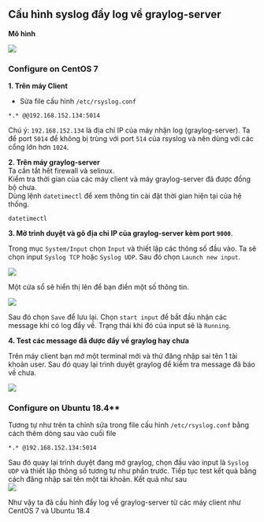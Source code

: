 ## Cấu hình syslog đẩy log về graylog-server  

**Mô hình**  

<img src="https://i.imgur.com/uERZaFg.png">  

### Configure on CentOS 7  

**1. Trên máy Client**  
- Sửa file cấu hình `/etc/rsyslog.conf`  
```
*.* @@192.168.152.134:5014  
```
Chú ý:  `192.168.152.134` là địa chỉ IP của máy nhận log (graylog-server). Ta để port `5014` để không bị trùng với port `514` của rsyslog và nên dùng với các cổng lớn hơn `1024`.  

**2. Trên máy graylog-server**  
Ta cần tắt hết firewall và selinux.  
Kiểm tra thời gian của các máy client và máy graylog-server đã được đồng bộ chưa.  
Dùng lệnh `datetimectl` để xem thông tin cài đặt thời gian hiện tại của hệ thống.  
```
datetimectl
```

**3. Mở trình duyệt và gõ địa chỉ IP của graylog-server kèm port `9000`**.

Trong mục `System/Input` chọn `Input` và thiết lập các thông số đầu vào. Ta sẽ chọn input `Syslog TCP` hoặc `Syslog UDP`. Sau đó chọn `Launch new input`.

<img src="https://i.imgur.com/FsdM112.png">

Một cửa sổ sẽ hiển thị lên để bạn điền một số thông tin.  

<img src="https://i.imgur.com/jTKCKij.png">

Sau đó chọn `Save` để lưu lại. 
Chọn `start input` để bắt đầu nhận các message khi có log đẩy về. Trạng thái khi đó của input sẽ là `Running`.  

**4. Test các message đã được đẩy về graylog hay chưa**  

Trên máy client bạn mở một terminal mới và thử đăng nhập sai tên 1 tài khoản user. Sau đó quay lại trình duyệt graylog để kiểm tra message đã báo về chưa.  

<img src="https://i.imgur.com/cmvOUMv.png">  


### Configure on Ubuntu 18.4**  

Tương tự như trên ta chỉnh sửa trong file cấu hình `/etc/rsyslog.conf` bằng cách thêm dòng sau vào cuối file  
```
*.* @192.168.152.134:5014
```  
Sau đó quay lại trình duyệt đang mở graylog, chọn đầu vào input là `Syslog UDP` và thiết lập thông số tương tự như phần trước. 
Tiếp tục test kết quả bằng cách đăng nhập sai tên một tài khoản. 
Kết quả như sau  
<img src="https://i.imgur.com/PryRu3s.png">  

Như vậy ta đã cấu hình đẩy log về graylog-server từ các máy client như CentOS 7 và Ubuntu 18.4  

